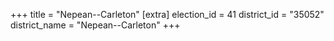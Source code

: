 +++
title = "Nepean--Carleton"
[extra]
election_id = 41
district_id = "35052"
district_name = "Nepean--Carleton"
+++
